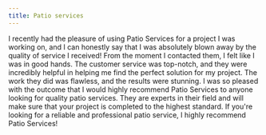 ```yaml
---
title: Patio services
---
```


I recently had the pleasure of using Patio Services for a project I was working on, and I can honestly say that I was absolutely blown away by the quality of service I received! From the moment I contacted them, I felt like I was in good hands. The customer service was top-notch, and they were incredibly helpful in helping me find the perfect solution for my project. The work they did was flawless, and the results were stunning. I was so pleased with the outcome that I would highly recommend Patio Services to anyone looking for quality patio services. They are experts in their field and will make sure that your project is completed to the highest standard. If you're looking for a reliable and professional patio service, I highly recommend Patio Services!